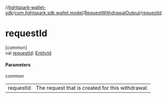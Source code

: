 //[lightspark-wallet-sdk](../../../index.md)/[com.lightspark.sdk.wallet.model](../index.md)/[RequestWithdrawalOutput](index.md)/[requestId](request-id.md)

# requestId

[common]\
val [requestId](request-id.md): [EntityId](../-entity-id/index.md)

#### Parameters

common

| | |
|---|---|
| requestId | The request that is created for this withdrawal. |
